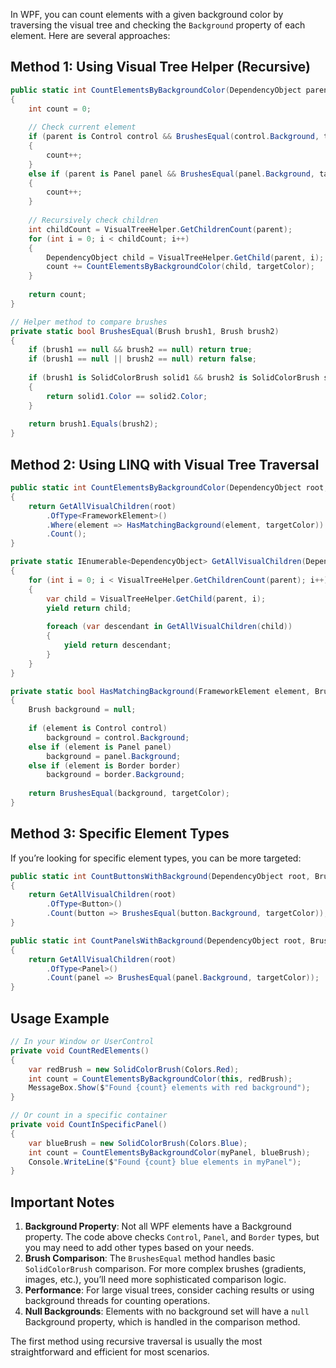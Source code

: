In WPF, you can count elements with a given background color by traversing the visual tree and checking the `Background` property of each element. Here are several approaches:

## Method 1: Using Visual Tree Helper (Recursive)

```csharp
public static int CountElementsByBackgroundColor(DependencyObject parent, Brush targetColor)
{
    int count = 0;
    
    // Check current element
    if (parent is Control control && BrushesEqual(control.Background, targetColor))
    {
        count++;
    }
    else if (parent is Panel panel && BrushesEqual(panel.Background, targetColor))
    {
        count++;
    }
    
    // Recursively check children
    int childCount = VisualTreeHelper.GetChildrenCount(parent);
    for (int i = 0; i < childCount; i++)
    {
        DependencyObject child = VisualTreeHelper.GetChild(parent, i);
        count += CountElementsByBackgroundColor(child, targetColor);
    }
    
    return count;
}

// Helper method to compare brushes
private static bool BrushesEqual(Brush brush1, Brush brush2)
{
    if (brush1 == null && brush2 == null) return true;
    if (brush1 == null || brush2 == null) return false;
    
    if (brush1 is SolidColorBrush solid1 && brush2 is SolidColorBrush solid2)
    {
        return solid1.Color == solid2.Color;
    }
    
    return brush1.Equals(brush2);
}
```

## Method 2: Using LINQ with Visual Tree Traversal

```csharp
public static int CountElementsByBackgroundColor(DependencyObject root, Brush targetColor)
{
    return GetAllVisualChildren(root)
        .OfType<FrameworkElement>()
        .Where(element => HasMatchingBackground(element, targetColor))
        .Count();
}

private static IEnumerable<DependencyObject> GetAllVisualChildren(DependencyObject parent)
{
    for (int i = 0; i < VisualTreeHelper.GetChildrenCount(parent); i++)
    {
        var child = VisualTreeHelper.GetChild(parent, i);
        yield return child;
        
        foreach (var descendant in GetAllVisualChildren(child))
        {
            yield return descendant;
        }
    }
}

private static bool HasMatchingBackground(FrameworkElement element, Brush targetColor)
{
    Brush background = null;
    
    if (element is Control control)
        background = control.Background;
    else if (element is Panel panel)
        background = panel.Background;
    else if (element is Border border)
        background = border.Background;
    
    return BrushesEqual(background, targetColor);
}
```

## Method 3: Specific Element Types

If you’re looking for specific element types, you can be more targeted:

```csharp
public static int CountButtonsWithBackground(DependencyObject root, Brush targetColor)
{
    return GetAllVisualChildren(root)
        .OfType<Button>()
        .Count(button => BrushesEqual(button.Background, targetColor));
}

public static int CountPanelsWithBackground(DependencyObject root, Brush targetColor)
{
    return GetAllVisualChildren(root)
        .OfType<Panel>()
        .Count(panel => BrushesEqual(panel.Background, targetColor));
}
```

## Usage Example

```csharp
// In your Window or UserControl
private void CountRedElements()
{
    var redBrush = new SolidColorBrush(Colors.Red);
    int count = CountElementsByBackgroundColor(this, redBrush);
    MessageBox.Show($"Found {count} elements with red background");
}

// Or count in a specific container
private void CountInSpecificPanel()
{
    var blueBrush = new SolidColorBrush(Colors.Blue);
    int count = CountElementsByBackgroundColor(myPanel, blueBrush);
    Console.WriteLine($"Found {count} blue elements in myPanel");
}
```

## Important Notes

1. **Background Property**: Not all WPF elements have a Background property. The code above checks `Control`, `Panel`, and `Border` types, but you may need to add other types based on your needs.
1. **Brush Comparison**: The `BrushesEqual` method handles basic `SolidColorBrush` comparison. For more complex brushes (gradients, images, etc.), you’ll need more sophisticated comparison logic.
1. **Performance**: For large visual trees, consider caching results or using background threads for counting operations.
1. **Null Backgrounds**: Elements with no background set will have a `null` Background property, which is handled in the comparison method.

The first method using recursive traversal is usually the most straightforward and efficient for most scenarios.​​​​​​​​​​​​​​​​